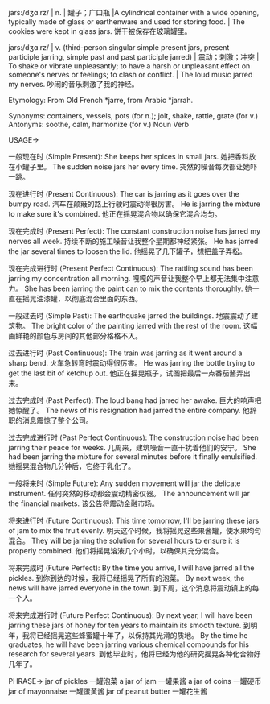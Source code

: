jars:/dʒɑːrz/ | n. | 罐子；广口瓶 |A cylindrical container with a wide opening, typically made of glass or earthenware and used for storing food. |  The cookies were kept in glass jars.  饼干被保存在玻璃罐里。

jars:/dʒɑːrz/ | v. (third-person singular simple present jars, present participle jarring, simple past and past participle jarred) |  震动；刺激；冲突 | To shake or vibrate unpleasantly; to have a harsh or unpleasant effect on someone's nerves or feelings; to clash or conflict. | The loud music jarred my nerves.  吵闹的音乐刺激了我的神经。


Etymology: From Old French *jarre, from Arabic *jarrah.

Synonyms: containers, vessels, pots (for n.); jolt, shake, rattle, grate (for v.)
Antonyms: soothe, calm, harmonize (for v.)
Noun
Verb


USAGE->

一般现在时 (Simple Present):
She keeps her spices in small jars. 她把香料放在小罐子里。
The sudden noise jars her every time. 突然的噪音每次都让她吓一跳。

现在进行时 (Present Continuous):
The car is jarring as it goes over the bumpy road. 汽车在颠簸的路上行驶时震动得很厉害。
He is jarring the mixture to make sure it's combined. 他正在摇晃混合物以确保它混合均匀。

现在完成时 (Present Perfect):
The constant construction noise has jarred my nerves all week.  持续不断的施工噪音让我整个星期都神经紧张。
He has jarred the jar several times to loosen the lid. 他摇晃了几下罐子，想把盖子弄松。

现在完成进行时 (Present Perfect Continuous):
The rattling sound has been jarring my concentration all morning.  嘎嘎的声音让我整个早上都无法集中注意力。
She has been jarring the paint can to mix the contents thoroughly. 她一直在摇晃油漆罐，以彻底混合里面的东西。

一般过去时 (Simple Past):
The earthquake jarred the buildings. 地震震动了建筑物。
The bright color of the painting jarred with the rest of the room.  这幅画鲜艳的颜色与房间的其他部分格格不入。

过去进行时 (Past Continuous):
The train was jarring as it went around a sharp bend.  火车急转弯时震动得很厉害。
He was jarring the bottle trying to get the last bit of ketchup out. 他正在摇晃瓶子，试图把最后一点番茄酱弄出来。

过去完成时 (Past Perfect):
The loud bang had jarred her awake.  巨大的响声把她惊醒了。
The news of his resignation had jarred the entire company.  他辞职的消息震惊了整个公司。

过去完成进行时 (Past Perfect Continuous):
The construction noise had been jarring their peace for weeks.  几周来，建筑噪音一直干扰着他们的安宁。
She had been jarring the mixture for several minutes before it finally emulsified.  她摇晃混合物几分钟后，它终于乳化了。

一般将来时 (Simple Future):
Any sudden movement will jar the delicate instrument. 任何突然的移动都会震动精密仪器。
The announcement will jar the financial markets.  该公告将震动金融市场。

将来进行时 (Future Continuous):
This time tomorrow, I'll be jarring these jars of jam to mix the fruit evenly. 明天这个时候，我将摇晃这些果酱罐，使水果均匀混合。
They will be jarring the solution for several hours to ensure it is properly combined. 他们将摇晃溶液几个小时，以确保其充分混合。

将来完成时 (Future Perfect):
By the time you arrive, I will have jarred all the pickles.  到你到达的时候，我将已经摇晃了所有的泡菜。
By next week, the news will have jarred everyone in the town.  到下周，这个消息将震动镇上的每一个人。


将来完成进行时 (Future Perfect Continuous):
By next year, I will have been jarring these jars of honey for ten years to maintain its smooth texture.  到明年，我将已经摇晃这些蜂蜜罐十年了，以保持其光滑的质地。
By the time he graduates, he will have been jarring various chemical compounds for his research for several years. 到他毕业时，他将已经为他的研究摇晃各种化合物好几年了。


PHRASE->
jar of pickles  一罐泡菜
a jar of jam  一罐果酱
a jar of coins  一罐硬币
jar of mayonnaise  一罐蛋黄酱
jar of peanut butter 一罐花生酱
